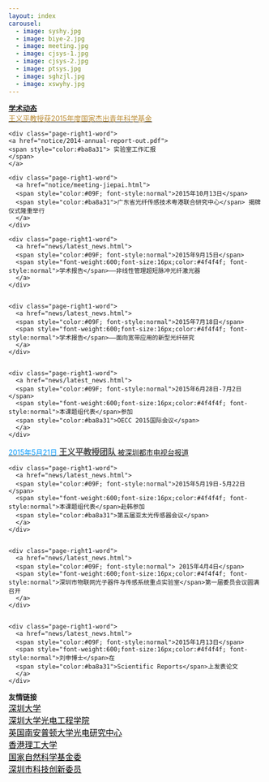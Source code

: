 ```yaml
---
layout: index
carousel:
  - image: syshy.jpg
  - image: biye-2.jpg
  - image: meeting.jpg
  - image: cjsys-1.jpg
  - image: cjsys-2.jpg
  - image: ptsys.jpg
  - image: sghzjl.jpg
  - image: xswyhy.jpg
---
```


<div id="page-right1">
 <div id="page-right-Header1"><span style="font-weight:600;">
 <a href="{{ site.baseurl }}/more/">学术动态</a></span></div>
 
  <div class="page-right1-container">
    <div class="page-right1-word">
    <a href="notice/yipingwang.html">
    <span style="color:#ba8a31"> 王义平教授获2015年度国家杰出青年科学基金 
    </span> 
    </a>
  </div>
  
    <div class="page-right1-word">
    <a href="notice/2014-annual-report-out.pdf">
    <span style="color:#ba8a31"> 实验室工作汇报 
    </span> 
    </a>
  </div>
  
  
    <div class="page-right1-word">
      <a href="notice/meeting-jiepai.html">
      <span style="color:#09F; font-style:normal">2015年10月13日</span> 
      <span style="color:#ba8a31">广东省光纤传感技术粤港联合研究中心</span> 揭牌仪式隆重举行 
      </a>
    </div>
  
    <div class="page-right1-word">
      <a href="news/latest_news.html">
      <span style="color:#09F; font-style:normal">2015年9月15日</span> 
      <span style="font-weight:600;font-size:16px;color:#4f4f4f; font-style:normal">学术报告</span>——非线性管理超短脉冲光纤激光器
      </a>
    </div>
 
 
    <div class="page-right1-word">
      <a href="news/latest_news.html">
      <span style="color:#09F; font-style:normal">2015年7月18日</span> 
      <span style="font-weight:600;font-size:16px;color:#4f4f4f; font-style:normal">学术报告</span>——面向宽带应用的新型光纤研究
      </a>
    </div>


    <div class="page-right1-word">
      <a href="news/latest_news.html">
      <span style="color:#09F; font-style:normal">2015年6月28日-7月2日</span> 
      <span style="font-weight:600;font-size:16px;color:#4f4f4f; font-style:normal">本课题组代表</span>参加
      <span style="color:#ba8a31">OECC 2015国际会议</span>
      </a>
    </div>


   <div class="page-right1-word">
      <a href="http://www.s1979.com/dianshi/first/201505/21144461521.shtml">
      <span style="color:#09F; font-style:normal">2015年5月21日</span> 
      <span style="font-weight:600;font-size:16px;color:#4f4f4f; font-style:normal">王义平教授团队</span>
      被深圳都市电视台报道 
      </a>
      </div>


    <div class="page-right1-word">
      <a href="news/latest_news.html">
      <span style="color:#09F; font-style:normal">2015年5月19日-5月22日</span> 
      <span style="font-weight:600;font-size:16px;color:#4f4f4f; font-style:normal">本课题组代表</span>赴韩参加
      <span style="color:#ba8a31">第五届亚太光传感器会议</span>
      </a>
    </div>


    <div class="page-right1-word">
      <a href="news/latest_news.html">
      <span style="color:#09F; font-style:normal"> 2015年4月4日</span> 
      <span style="font-weight:600;font-size:16px;color:#4f4f4f; font-style:normal">深圳市物联网光子器件与传感系统重点实验室</span>第一届委员会议圆满召开
      </a>
    </div>


    <div class="page-right1-word">
      <a href="news/latest_news.html">
      <span style="color:#09F; font-style:normal">2015年1月13日</span> 
      <span style="font-weight:600;font-size:16px;color:#4f4f4f; font-style:normal">刘申博士</span>在
      <span style="color:#ba8a31">Scientific Reports</span>上发表论文
      </a>
    </div>
  </div>
</div>
</div>
    


<div id="page-right">
<div id="page-right-Header2">
    <span style="font-weight:600;">
      友情链接
    </span>
  </div>


<div class="page-right1-word">		
  <a href="http://www.szu.edu.cn">
    <span style="color:#000000;font-size:16px; font-style:normal">深圳大学
    </span> 	
  </a>		
</div>

<div class="page-right1-word">		
  <a href="http://opto.szu.edu.cn">
    <span style="color:#000000;font-size:16px; font-style:normal">深圳大学光电工程学院
    </span> 	
  </a>		
</div>
  
<div class="page-right1-word">		
  <a href="http://www.orc.soton.ac.uk/">
    <span style="color:#000000;font-size:16px; font-style:normal">英国南安普顿大学光电研究中心
    </span> 	
  </a>		
</div>

<div class="page-right1-word">		
  <a href="http://www.polyu.edu.hk/">
    <span style="color:#000000;font-size:16px; font-style:normal">香港理工大学
    </span> 	
  </a>		
</div>

<div class="page-right1-word">		
  <a href="http://www.nsfc.gov.cn/">
    <span style="color:#000000;font-size:16px; font-style:normal">国家自然科学基金委
    </span> 	
  </a>		
</div>

<div class="page-right1-word">		
  <a href="http://www.szsti.gov.cn/">
    <span style="color:#000000;font-size:16px; font-style:normal">深圳市科技创新委员
    </span> 	
  </a>		
</div>
</div>

